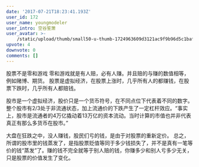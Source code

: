```yaml
---
date: '2017-07-21T18:23:41.193Z'
user_id: 172
user_name: youngmodeler
user_intro: 空谷笙箫
user_avatar: >-
    /static/upload/thumb/small50-u-thumb-1724963609d3121ac9f9b96d5c1baf95324968fb031.png
upvote: 4
downvote: 0
comments: []
---
```


股票不是零和游戏 零和游戏就是有人赔，必有人赚。并且赔的与赚的数值相等，例如赌博、期货。 股票是虚拟经济，在股票上涨时，几乎所有人的都赚钱，在股票下跌时，几乎所有人都赔钱。

股市是一个虚拟经济，股价只是一个货币符号，在不同点位下代表着不同的数字。整个股市有2/3处于非流通状态，加上流通价的下跌产生了一定杠杆效应。“事实上，股市是流通者的4万亿撬动着13万亿的资本流动。当时计算的市值也并非代表真正有那么多货币在股市。”

大盘在狂跌之中，没人赚钱，股民们亏的钱，是由于对股票的重新定价。 总之，所谓的股市里的钱蒸发了，是指股票贬值等同于多少钱损失了，并不是真有一笔等价的钱“蒸发”了。赚的钱不完全就等于别人赔的钱，你赚多少和别人亏多少无关，只是股票的价值发生了变化。

